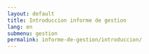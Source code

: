 ```yaml
---
layout: default
title: Introduccion informe de gestion
lang: en
submenu: gestion
permalink: informe-de-gestion/introduccion/
---
```

